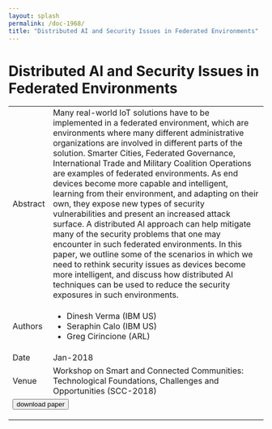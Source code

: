 ```yaml
---
layout: splash
permalink: /doc-1968/
title: "Distributed AI and Security Issues in Federated Environments"
---
```


# Distributed AI and Security Issues in Federated Environments

<table>
    <tbody>
    <tr>
        <td>Abstract</td>
        <td>Many real-world IoT solutions have to be implemented in a federated environment, which are environments where many different administrative organizations are involved in different parts of the solution. Smarter Cities, Federated Governance, International Trade and Military Coalition Operations are examples of federated environments. As end devices become more capable and intelligent, learning from their environment, and adapting on their own, they expose new types of security vulnerabilities and present an increased attack surface. A distributed AI approach can help mitigate many of the security problems that one may encounter in such federated environments. In this paper, we outline some of the scenarios in which we need to rethink security issues as devices become more intelligent, and discuss how distributed AI techniques can be used to reduce the security exposures in such environments.</td>
    </tr>
    <tr>
        <td>Authors</td>
        <td>
            <ul>
                <li>Dinesh Verma (IBM US)</li>
                <li>Seraphin Calo (IBM US)</li>
                <li>Greg Cirincione (ARL)</li>
            </ul>
        </td>
    </tr>
    <tr>
        <td>Date</td>
        <td>Jan-2018</td>
    </tr>
    <tr>
        <td>Venue</td>
        <td>Workshop on Smart and Connected Communities: Technological Foundations, Challenges and Opportunities (SCC-2018)</td>
    </tr>
        <tr>
            <td colspan="2">
                <form method="get" action="https://ibm.box.com/v/doc-1968-paper">
                    <button type="submit">download paper</button>
                </form>
            </td>
        </tr>
    </tbody>
</table>
